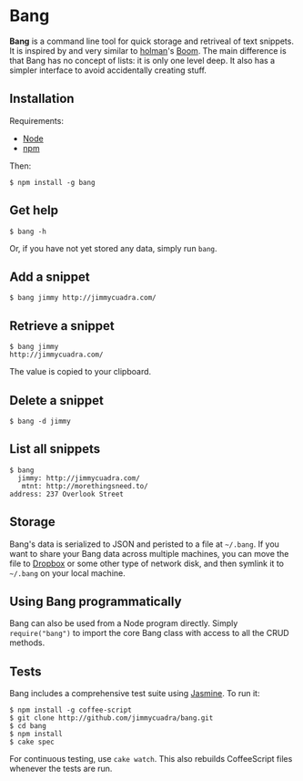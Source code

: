 # Bang

**Bang** is a command line tool for quick storage and retriveal of text snippets. It is inspired by and very similar to [holman](https://github.com/holman)'s [Boom](https://github.com/holman/boom). The main difference is that Bang has no concept of lists: it is only one level deep. It also has a simpler interface to avoid accidentally creating stuff.

## Installation

Requirements:

* [Node](http://nodejs.org)
* [npm](http://npmjs.org/)

Then:

    $ npm install -g bang

## Get help

    $ bang -h

Or, if you have not yet stored any data, simply run `bang`.

## Add a snippet

    $ bang jimmy http://jimmycuadra.com/

## Retrieve a snippet

    $ bang jimmy
    http://jimmycuadra.com/

The value is copied to your clipboard.

## Delete a snippet

    $ bang -d jimmy

## List all snippets

    $ bang
      jimmy: http://jimmycuadra.com/
       mtnt: http://morethingsneed.to/
    address: 237 Overlook Street

## Storage

Bang's data is serialized to JSON and peristed to a file at `~/.bang`. If you want to share your Bang data across multiple machines, you can move the file to [Dropbox](https://www.dropbox.com/) or some other type of network disk, and then symlink it to `~/.bang` on your local machine.

## Using Bang programmatically

Bang can also be used from a Node program directly. Simply `require("bang")` to import the core Bang class with access to all the CRUD methods.

## Tests

Bang includes a comprehensive test suite using [Jasmine](http://pivotal.github.com/jasmine/). To run it:

    $ npm install -g coffee-script
    $ git clone http://github.com/jimmycuadra/bang.git
    $ cd bang
    $ npm install
    $ cake spec

For continuous testing, use `cake watch`. This also rebuilds CoffeeScript files whenever the tests are run.
